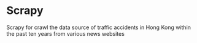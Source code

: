 # Scrapy
Scrapy for crawl the data source of traffic accidents in Hong Kong within the past ten years from various news websites
